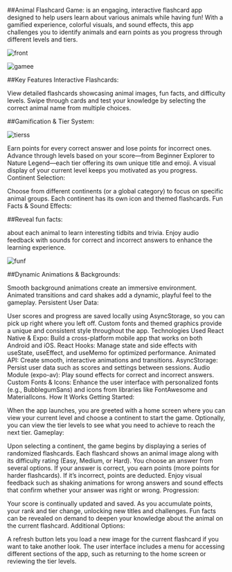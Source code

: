 ##Animal Flashcard Game:
is an engaging, interactive flashcard app designed to help users learn about various animals while having fun! With a gamified experience, colorful visuals, and sound effects, this app challenges you to identify animals and earn points as you progress through different levels and tiers.

![front](https://github.com/user-attachments/assets/d1a61d83-9f5e-47e0-b76e-907c274c6af8)

![gamee](https://github.com/user-attachments/assets/092f350d-d128-4984-bc29-94fcde78aa67)

##Key Features
Interactive Flashcards:



View detailed flashcards showcasing animal images, fun facts, and difficulty levels.
Swipe through cards and test your knowledge by selecting the correct animal name from multiple choices.

##Gamification & Tier System:

![tierss](https://github.com/user-attachments/assets/82f57513-d2be-442c-ab96-676e1e29312a)

Earn points for every correct answer and lose points for incorrect ones.
Advance through levels based on your score—from Beginner Explorer to Nature Legend—each tier offering its own unique title and emoji.
A visual display of your current level keeps you motivated as you progress.
Continent Selection:

Choose from different continents (or a global category) to focus on specific animal groups.
Each continent has its own icon and themed flashcards.
Fun Facts & Sound Effects:

##Reveal fun facts:

about each animal to learn interesting tidbits and trivia.
Enjoy audio feedback with sounds for correct and incorrect answers to enhance the learning experience.

![funf](https://github.com/user-attachments/assets/11b62e10-49ba-4417-9330-d9add6010b4c)


##Dynamic Animations & Backgrounds:

Smooth background animations create an immersive environment.
Animated transitions and card shakes add a dynamic, playful feel to the gameplay.
Persistent User Data:

User scores and progress are saved locally using AsyncStorage, so you can pick up right where you left off.
Custom fonts and themed graphics provide a unique and consistent style throughout the app.
Technologies Used
React Native & Expo: Build a cross-platform mobile app that works on both Android and iOS.
React Hooks: Manage state and side effects with useState, useEffect, and useMemo for optimized performance.
Animated API: Create smooth, interactive animations and transitions.
AsyncStorage: Persist user data such as scores and settings between sessions.
Audio Module (expo-av): Play sound effects for correct and incorrect answers.
Custom Fonts & Icons: Enhance the user interface with personalized fonts (e.g., BubblegumSans) and icons from libraries like FontAwesome and MaterialIcons.
How It Works
Getting Started:

When the app launches, you are greeted with a home screen where you can view your current level and choose a continent to start the game.
Optionally, you can view the tier levels to see what you need to achieve to reach the next tier.
Gameplay:

Upon selecting a continent, the game begins by displaying a series of randomized flashcards.
Each flashcard shows an animal image along with its difficulty rating (Easy, Medium, or Hard).
You choose an answer from several options. If your answer is correct, you earn points (more points for harder flashcards). If it’s incorrect, points are deducted.
Enjoy visual feedback such as shaking animations for wrong answers and sound effects that confirm whether your answer was right or wrong.
Progression:

Your score is continually updated and saved. As you accumulate points, your rank and tier change, unlocking new titles and challenges.
Fun facts can be revealed on demand to deepen your knowledge about the animal on the current flashcard.
Additional Options:

A refresh button lets you load a new image for the current flashcard if you want to take another look.
The user interface includes a menu for accessing different sections of the app, such as returning to the home screen or reviewing the tier levels.
